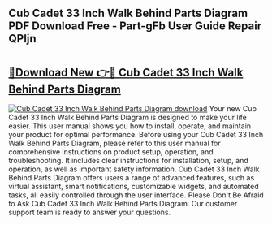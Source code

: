 ## Cub Cadet 33 Inch Walk Behind Parts Diagram PDF Download Free - Part-gFb User Guide Repair QPIjn

# <h2><a href="http://dflexz.blite.top/?on=Cub+Cadet+33+Inch+Walk+Behind+Parts+Diagram">🔗Download New 👉🔴 Cub Cadet 33 Inch Walk Behind Parts Diagram</a></h2>

[![Cub Cadet 33 Inch Walk Behind Parts Diagram download](https://i.imgur.com/lujVjoI.png)](http://dflexz.blite.top/?on=Cub+Cadet+33+Inch+Walk+Behind+Parts+Diagram)
Your new Cub Cadet 33 Inch Walk Behind Parts Diagram is designed to make your life easier. This user manual shows you how to install, operate, and maintain your product for optimal performance. Before using your Cub Cadet 33 Inch Walk Behind Parts Diagram, please refer to this user manual for comprehensive instructions on product setup, operation, and troubleshooting. It includes clear instructions for installation, setup, and operation, as well as important safety information. Cub Cadet 33 Inch Walk Behind Parts Diagram offers users a range of advanced features, such as virtual assistant, smart notifications, customizable widgets, and automated tasks, all easily controlled through the user interface. Please Don't Be Afraid to Ask Cub Cadet 33 Inch Walk Behind Parts Diagram. Our customer support team is ready to answer your questions.
